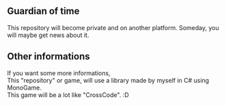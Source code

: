 Guardian of time
--
This repository will become private and on another platform. Someday, you will maybe get news about it.

Other informations
--
If you want some more informations,  
This "repository" or game, will use a library made by myself in C# using MonoGame.  
This game will be a lot like "CrossCode". :D
